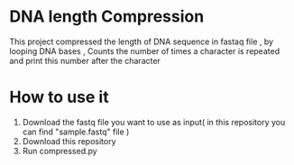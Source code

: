 # DNA length Compression
 
This project compressed the length of DNA sequence in fastaq file , by looping DNA bases , Counts the number of times a character is repeated and print this number after the character




# How to use it 
1. Download the fastq file you want to use as input( in this repository you can find "sample.fastq" file )
2. Download this repository 
3. Run compressed.py 



